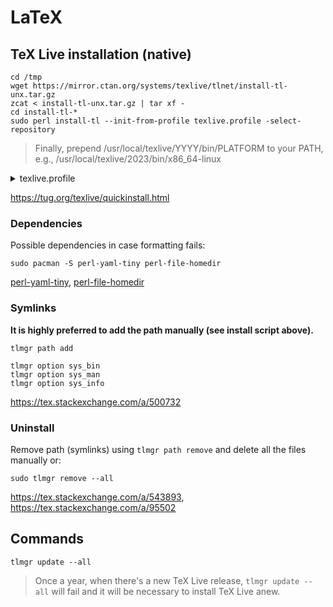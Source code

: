 # LaTeX

## TeX Live installation (native)

```shell
cd /tmp
wget https://mirror.ctan.org/systems/texlive/tlnet/install-tl-unx.tar.gz
zcat < install-tl-unx.tar.gz | tar xf -
cd install-tl-*
sudo perl install-tl --init-from-profile texlive.profile -select-repository
```

> Finally, prepend /usr/local/texlive/YYYY/bin/PLATFORM to your PATH,
> e.g., /usr/local/texlive/2023/bin/x86_64-linux

<details><summary>texlive.profile</summary>

```text
# texlive.profile written on Wed Jun 21 16:54:43 2023 UTC
# It will NOT be updated and reflects only the
# installation profile at installation time.
selected_scheme scheme-custom
TEXDIR /usr/local/texlive/2023
TEXMFCONFIG ~/.config/texmf-config
TEXMFHOME ~/texmf
TEXMFLOCAL /usr/local/texlive/texmf-local
TEXMFSYSCONFIG /usr/local/texlive/2023/texmf-config
TEXMFSYSVAR /usr/local/texlive/2023/texmf-var
TEXMFVAR ~/.cache/texmf-var
binary_x86_64-linux 1
collection-basic 1
collection-bibtexextra 1
collection-binextra 1
collection-context 1
collection-fontsextra 1
collection-fontsrecommended 1
collection-fontutils 1
collection-formatsextra 1
collection-humanities 1
collection-langenglish 1
collection-langgreek 1
collection-latex 1
collection-latexextra 1
collection-latexrecommended 1
collection-luatex 1
collection-metapost 1
collection-pictures 1
collection-plaingeneric 1
collection-pstricks 1
collection-publishers 1
collection-xetex 1
instopt_adjustpath 0
instopt_adjustrepo 1
instopt_letter 0
instopt_portable 0
instopt_write18_restricted 1
tlpdbopt_autobackup 1
tlpdbopt_backupdir tlpkg/backups
tlpdbopt_create_formats 1
tlpdbopt_desktop_integration 1
tlpdbopt_file_assocs 1
tlpdbopt_generate_updmap 0
tlpdbopt_install_docfiles 1
tlpdbopt_install_srcfiles 1
tlpdbopt_post_code 1
tlpdbopt_sys_bin /usr/local/bin
tlpdbopt_sys_info /usr/local/share/info
tlpdbopt_sys_man /usr/local/share/man
tlpdbopt_w32_multi_user 1
```

</details>

<https://tug.org/texlive/quickinstall.html>

### Dependencies

Possible dependencies in case formatting fails:

```shell
sudo pacman -S perl-yaml-tiny perl-file-homedir
```

[perl-yaml-tiny](https://archlinux.org/packages/extra/any/perl-yaml-tiny/),
[perl-file-homedir](https://archlinux.org/packages/extra/any/perl-file-homedir/)

### Symlinks

**It is highly preferred to add the path manually (see install script above).**

```shell
tlmgr path add
```

```shell
tlmgr option sys_bin
tlmgr option sys_man
tlmgr option sys_info
```

<https://tex.stackexchange.com/a/500732>

### Uninstall

Remove path (symlinks) using `tlmgr path remove` and delete all the files manually or:

```shell
sudo tlmgr remove --all
```

<https://tex.stackexchange.com/a/543893>, <https://tex.stackexchange.com/a/95502>

## Commands

```shell
tlmgr update --all
```

> Once a year, when there's a new TeX Live release, `tlmgr update --all` will fail and it will be necessary to install TeX Live anew.
